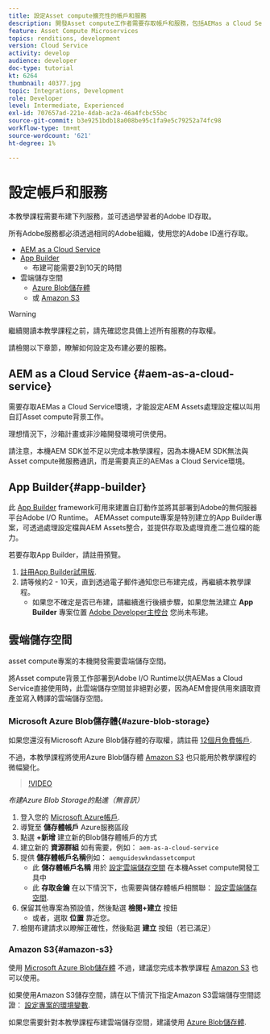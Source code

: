 ```yaml
---
title: 設定Asset compute擴充性的帳戶和服務
description: 開發Asset compute工作者需要存取帳戶和服務，包括AEMas a Cloud Service、App Builder，以及Microsoft或Amazon提供的雲端儲存空間。
feature: Asset Compute Microservices
topics: renditions, development
version: Cloud Service
activity: develop
audience: developer
doc-type: tutorial
kt: 6264
thumbnail: 40377.jpg
topic: Integrations, Development
role: Developer
level: Intermediate, Experienced
exl-id: 707657ad-221e-4dab-ac2a-46a4fcbc55bc
source-git-commit: b3e9251bdb18a008be95c1fa9e5c79252a74fc98
workflow-type: tm+mt
source-wordcount: '621'
ht-degree: 1%

---
```


# 設定帳戶和服務

本教學課程需要布建下列服務，並可透過學習者的Adobe ID存取。

所有Adobe服務都必須透過相同的Adobe組織，使用您的Adobe ID進行存取。

+ [AEM as a Cloud Service ](#aem-as-a-cloud-service)
+ [App Builder](#app-builder)
   + 布建可能需要2到10天的時間
+ 雲端儲存空間
   + [Azure Blob儲存體](https://azure.microsoft.com/en-us/services/storage/blobs/)
   + 或 [Amazon S3](https://aws.amazon.com/s3/?did=ft_card&amp;trk=ft_card)

>[!WARNING]
>
>繼續閱讀本教學課程之前，請先確認您具備上述所有服務的存取權。
> 
> 請檢閱以下章節，瞭解如何設定及布建必要的服務。

## AEM as a Cloud Service {#aem-as-a-cloud-service}

需要存取AEMas a Cloud Service環境，才能設定AEM Assets處理設定檔以叫用自訂Asset compute背景工作。

理想情況下，沙箱計畫或非沙箱開發環境可供使用。

請注意，本機AEM SDK並不足以完成本教學課程，因為本機AEM SDK無法與Asset compute微服務通訊，而是需要真正的AEMas a Cloud Service環境。

## App Builder{#app-builder}

此 [App Builder](https://developer.adobe.com/app-builder/) framework可用來建置自訂動作並將其部署到Adobe的無伺服器平台Adobe I/O Runtime。 AEMAsset compute專案是特別建立的App Builder專案，可透過處理設定檔與AEM Assets整合，並提供存取及處理資產二進位檔的能力。

若要存取App Builder，請註冊預覽。

1. [註冊App Builder試用版](https://developer.adobe.com/app-builder/trial/).
1. 請等候約2 - 10天，直到透過電子郵件通知您已布建完成，再繼續本教學課程。
   + 如果您不確定是否已布建，請繼續進行後續步驟，如果您無法建立 __App Builder__ 專案位置 [Adobe Developer主控台](https://developer.adobe.com/console/) 您尚未布建。

## 雲端儲存空間

asset compute專案的本機開發需要雲端儲存空間。

將Asset compute背景工作部署到Adobe I/O Runtime以供AEMas a Cloud Service直接使用時，此雲端儲存空間並非絕對必要，因為AEM會提供用來讀取資產並寫入轉譯的雲端儲存空間。

### Microsoft Azure Blob儲存體{#azure-blob-storage}

如果您還沒有Microsoft Azure Blob儲存體的存取權，請註冊 [12個月免費帳戶](https://azure.microsoft.com/en-us/free/).

不過，本教學課程將使用Azure Blob儲存體 [Amazon S3](#amazon-s3) 也只能用於教學課程的微幅變化。

>[!VIDEO](https://video.tv.adobe.com/v/40377?quality=12&learn=on)

_布建Azure Blob Storage的點進（無音訊）_

1. 登入您的 [Microsoft Azure帳戶](https://azure.microsoft.com/en-us/account/).
1. 導覽至 __儲存體帳戶__ Azure服務區段
1. 點選 __+新增__ 建立新的Blob儲存體帳戶的方式
1. 建立新的 __資源群組__ 如有需要，例如： `aem-as-a-cloud-service`
1. 提供 __儲存體帳戶名稱__&#x200B;例如： `aemguideswkndassetcomput`
   + 此 __儲存體帳戶名稱__  用於 [設定雲端儲存空間](../develop/environment-variables.md) 在本機Asset compute開發工具中
   + 此 __存取金鑰__ 在以下情況下，也需要與儲存體帳戶相關聯： [設定雲端儲存空間](../develop/environment-variables.md).
1. 保留其他專案為預設值，然後點選 __檢閱+建立__ 按鈕
   + 或者，選取 __位置__ 靠近您。
1. 檢閱布建請求以瞭解正確性，然後點選 __建立__ 按鈕（若已滿足）

### Amazon S3{#amazon-s3}

使用 [Microsoft Azure Blob儲存體](#azure-blob-storage) 不過，建議您完成本教學課程 [Amazon S3](https://aws.amazon.com/s3/?did=ft_card&amp;trk=ft_card) 也可以使用。

如果使用Amazon S3儲存空間，請在以下情況下指定Amazon S3雲端儲存空間認證： [設定專案的環境變數](../develop/environment-variables.md#amazon-s3).

如果您需要針對本教學課程布建雲端儲存空間，建議使用 [Azure Blob儲存體](#azure-blob-storage).
